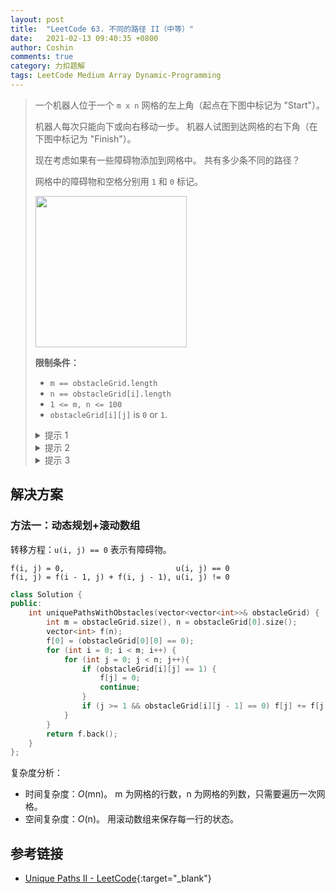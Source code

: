 ```yaml
---
layout: post
title:  "LeetCode 63. 不同的路径 II（中等）"
date:   2021-02-13 09:40:35 +0800
author: Coshin
comments: true
category: 力扣题解
tags: LeetCode Medium Array Dynamic-Programming
---
```

> 一个机器人位于一个 `m x n` 网格的左上角（起点在下图中标记为 "Start"）。
> 
> 机器人每次只能向下或向右移动一步。
> 机器人试图到达网格的右下角（在下图中标记为 "Finish"）。
> 
> 现在考虑如果有一些障碍物添加到网格中。
> 共有多少条不同的路径？
> 
> 网格中的障碍物和空格分别用 `1` 和 `0` 标记。
> 
> <img alt="" src="https://assets.leetcode.com/uploads/2020/11/04/robot1.jpg" style="width: 242px; height: 242px;">
> 
> **限制条件：**
> 
> * `m == obstacleGrid.length`
> * `n == obstacleGrid[i].length`
> * `1 <= m, n <= 100`
> * `obstacleGrid[i][j]` is `0` or `1`.
> 
> <details>
> <summary>提示 1</summary>
> 机器人智能向下或向右移动。
> 因此第一行中的所有单元只能从其左侧单元到达。
> 但是，如果任何单元有障碍物，则不允许该单元对任何路径做贡献。
> 所以，对于第一行，路径数将简化为
> <pre>
> if obstacleGrid[i][j] is not an obstacle
>      obstacleGrid[i,j] = obstacleGrid[i,j - 1] 
> else
>      obstacleGrid[i,j] = 0
> </pre>
> 你可以执行类似的处理，以找出到达第一列单元的路径数。
> </details>
> 
> <details>
> <summary>提示 2</summary>
> 对于其他任何单元，我们都可以通过使用网格中直接到达其上方单元和其左侧单元的路径数来确定到达该单元的路径数。
> 这是因为这是机器人能够到达当前单元的仅有的两个方向。
> </details>
> 
> <details>
> <summary>提示 3</summary>
> 由于我们在迭代过程中使用了预先计算的值，于是这就成了一个动态规划问题。
> <pre>
> if obstacleGrid[i][j] is not an obstacle
>      obstacleGrid[i,j] = obstacleGrid[i,j - 1]  + obstacleGrid[i - 1][j]
> else
>      obstacleGrid[i,j] = 0
> </pre>
> </details>

## 解决方案

### 方法一：动态规划+滚动数组

转移方程：`u(i, j) == 0` 表示有障碍物。

```
f(i, j) = 0,                         u(i, j) == 0
f(i, j) = f(i - 1, j) + f(i, j - 1), u(i, j) != 0
```

```cpp
class Solution {
public:
    int uniquePathsWithObstacles(vector<vector<int>>& obstacleGrid) {
        int m = obstacleGrid.size(), n = obstacleGrid[0].size();
        vector<int> f(n);
        f[0] = (obstacleGrid[0][0] == 0);
        for (int i = 0; i < m; i++) {
            for (int j = 0; j < n; j++){
                if (obstacleGrid[i][j] == 1) {
                    f[j] = 0;
                    continue;
                }
                if (j >= 1 && obstacleGrid[i][j - 1] == 0) f[j] += f[j - 1];
            }
        }
        return f.back();
    }
};
```

复杂度分析：
* 时间复杂度：*O*(mn)。
  m 为网格的行数，n 为网格的列数，只需要遍历一次网格。
* 空间复杂度：*O*(n)。
  用滚动数组来保存每一行的状态。

## 参考链接

* [Unique Paths II - LeetCode](https://leetcode.com/problems/unique-paths-ii/){:target="_blank"}
